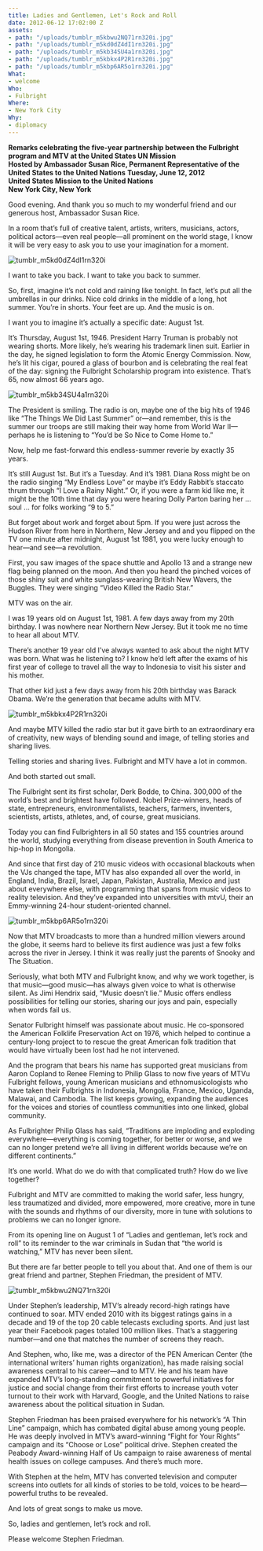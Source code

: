 ```yaml
---
title: Ladies and Gentlemen, Let's Rock and Roll
date: 2012-06-12 17:02:00 Z
assets:
- path: "/uploads/tumblr_m5kbwu2NQ71rn320i.jpg"
- path: "/uploads/tumblr_m5kd0dZ4dI1rn320i.jpg"
- path: "/uploads/tumblr_m5kb34SU4a1rn320i.jpg"
- path: "/uploads/tumblr_m5kbkx4P2R1rn320i.jpg"
- path: "/uploads/tumblr_m5kbp6AR5o1rn320i.jpg"
What:
- welcome
Who:
- Fulbright
Where:
- New York City
Why:
- diplomacy
---
```


**Remarks celebrating the five-year partnership between the Fulbright program and MTV at the United States UN Mission**   
**Hosted by Ambassador Susan Rice, Permanent Representative of the United States to the United Nations**
**Tuesday, June 12, 2012**  
**United States Mission to the United Nations**  
**New York City, New York**  

Good evening.  And thank you so much to my wonderful friend and our generous host, Ambassador Susan Rice.

In a room that’s full of creative talent, artists, writers, musicians, actors, political actors—even real people—all prominent on the world stage, I know it will be very easy to ask you to use your imagination for a moment.

![tumblr_m5kd0dZ4dI1rn320i](/uploads/tumblr_m5kd0dZ4dI1rn320i.jpg) 

I want to take you back.  I want to take you back to summer. 

So, first, imagine it’s not cold and raining like tonight.   In fact, let’s put all the umbrellas in our drinks.  Nice cold drinks in the middle of a long, hot summer.  You’re in shorts.  Your feet are up.  And the music is on.

I want you to imagine it’s actually a specific date: August 1st.

It’s Thursday, August 1st, 1946. President Harry Truman is probably not wearing shorts.  More likely, he’s wearing his trademark linen suit.  Earlier in the day, he signed legislation to form the Atomic Energy Commission.  Now, he’s lit his cigar, poured a glass of bourbon and is celebrating the real feat of the day: signing the Fulbright Scholarship program into existence.  That’s 65, now almost 66 years ago.

![tumblr_m5kb34SU4a1rn320i](/uploads/tumblr_m5kb34SU4a1rn320i.jpg) 

The President is smiling.  The radio is on, maybe one of the big hits of 1946 like “The Things We Did Last Summer”  or—and remember, this is the summer our troops are still making their way home from World War II—perhaps he is listening to  “You’d be So Nice to Come Home to.”

Now, help me fast-forward this endless-summer reverie by exactly 35 years.  

It’s still August 1st.  But it’s a Tuesday.  And it’s 1981.  Diana Ross might be on the radio singing “My Endless Love” or maybe it’s Eddy Rabbit’s staccato thrum through “I Love a Rainy Night.”  Or, if you were a farm kid like me, it might be the 10th time that day you were hearing Dolly Parton baring her … soul … for folks working “9 to 5.”

But forget about work and forget about 5pm.  If you were just across the Hudson River from here in Northern, New Jersey and and you flipped on the TV one minute after midnight, August 1st 1981, you were lucky enough to hear—and see—a revolution. 

First, you saw images of the space shuttle and Apollo 13 and a strange new flag being planned on the moon.  And then you heard the pinched voices of those shiny suit and white sunglass-wearing British New Wavers, the Buggles.  They were singing “Video Killed the Radio Star.” 

MTV was on the air.

I was 19 years old on August 1st, 1981.  A few days away from my 20th birthday.  I was nowhere near Northern New Jersey.  But it took me no time to hear all about MTV.

There’s another 19 year old I’ve always wanted to ask about the night MTV was born.  What was he listening to? I know he’d left after the exams of his first year of college to travel all the way to Indonesia to visit his sister and his mother.

That other kid just a few days away from his 20th birthday was Barack Obama.  We’re the generation that became adults with MTV. 

![tumblr_m5kbkx4P2R1rn320i](/uploads/tumblr_m5kbkx4P2R1rn320i.jpg) 

And maybe MTV killed the radio star but it gave birth to an extraordinary era of creativity, new ways of blending sound and image, of telling stories and sharing lives. 

Telling stories and sharing lives. Fulbright and MTV have a lot in common. 

And both started out small.

The Fulbright sent its first scholar, Derk Bodde, to China.  300,000 of the world’s best and brightest have followed.  Nobel Prize-winners, heads of state, entrepreneurs, environmentalists, teachers, farmers, inventers, scientists, artists, athletes, and, of course, great musicians.

Today you can find Fulbrighters in all 50 states and 155 countries around the world, studying everything from disease prevention in South America to hip-hop in Mongolia.

And since that first day of 210 music videos with occasional blackouts when the VJs changed the tape, MTV has also expanded all over the world, in England, India, Brazil, Israel, Japan, Pakistan, Australia, Mexico and just about everywhere else, with programming that spans from music videos to reality television.  And they’ve expanded into universities with mtvU, their an Emmy-winning 24-hour student-oriented channel.

![tumblr_m5kbp6AR5o1rn320i](/uploads/tumblr_m5kbp6AR5o1rn320i.jpg) 

Now that MTV broadcasts to more than a hundred million viewers around the globe, it seems hard to believe its first audience was just a few folks across the river in Jersey.  I think it was really just the parents of Snooky and The Situation. 

Seriously, what both MTV and Fulbright know, and why we work together, is that music—good music—has always given voice to what is otherwise silent.  As Jimi Hendrix said, “Music doesn’t lie.”  Music offers endless possibilities for telling our stories, sharing our joys and pain, especially when words fail us.

Senator Fulbright himself was passionate about music.  He co-sponsored the American Folklife Preservation Act on 1976, which helped to continue a century-long project to to rescue the great American folk tradition that would have virtually been lost had he not intervened.

And the program that bears his name has supported great musicians from Aaron Copland to Renee Fleming to Philip Glass to now five years of MTVu Fulbright fellows, young American musicians and ethnomusicologists who have taken their Fulbrights in Indonesia, Mongolia, France, Mexico, Uganda, Malawai, and Cambodia. The list keeps growing, expanding the audiences for the voices and stories of countless communities into one linked, global community. 

As Fulbrighter Philip Glass has said, “Traditions are imploding and exploding everywhere—everything is coming together, for better or worse, and we can no longer pretend we’re all living in different worlds because we’re on different continents.”

It’s one world.  What do we do with that complicated truth?  How do we live together? 

Fulbright and MTV are committed to making the world safer, less hungry, less traumatized and divided, more empowered, more creative, more in tune with the sounds and rhythms of our diversity, more in tune with solutions to problems we can no longer ignore.                

From its opening line on August 1 of “Ladies and gentleman, let’s rock and roll” to its reminder to the war criminals in Sudan that “the world is watching,” MTV has never been silent. 

But there are far better people to tell you about that.  And one of them is our great friend and partner, Stephen Friedman, the president of MTV.

![tumblr_m5kbwu2NQ71rn320i](/uploads/tumblr_m5kbwu2NQ71rn320i.jpg) 

Under Stephen’s leadership, MTV’s already record-high ratings have continued to soar.  MTV ended 2010 with its biggest ratings gains in a decade and 19 of the top 20 cable telecasts excluding sports. And just last year their Facebook pages totaled 100 million likes. That’s a staggering number—and one that matches the number of screens they reach.

And Stephen, who, like me, was a director of the PEN American Center (the international writers’ human rights organization), has made raising social awareness central to his career—and to MTV.  He and his team have expanded MTV’s long-standing commitment to powerful initiatives for justice and social change from their first efforts to increase youth voter turnout to their work with Harvard, Google, and the United Nations to raise awareness about the political situation in Sudan.

Stephen Friedman has been praised everywhere for his network’s “A Thin Line” campaign, which has combated digital abuse among young people.   He was deeply involved in MTV’s award-winning “Fight for Your Rights” campaign and its “Choose or Lose” political drive. Stephen created the Peabody Award-winning Half of Us campaign to raise awareness of mental health issues on college campuses.  And there’s much more. 

With Stephen at the helm, MTV has converted television and computer screens into outlets for all kinds of stories to be told, voices to be heard—powerful truths to be revealed.  

And lots of great songs to make us move.

So, ladies and gentlemen, let’s rock and roll. 

Please welcome Stephen Friedman.
